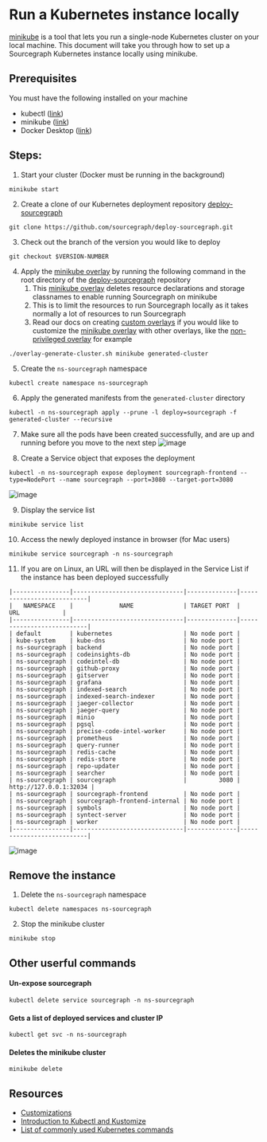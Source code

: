 # Run a Kubernetes instance locally

[minikube](https://minikube.sigs.k8s.io/docs/) is a tool that lets you run a single-node Kubernetes cluster on your local machine. This document will take you through how to set up a Sourcegraph Kubernetes instance locally using minikube.

## Prerequisites

You must have the following installed on your machine

- kubectl ([link](https://kubernetes.io/docs/tasks/tools/))
- minikube ([link](https://minikube.sigs.k8s.io/docs/start))
- Docker Desktop ([link](https://www.docker.com/products/docker-desktop))

## Steps:

1. Start your cluster (Docker must be running in the background)

```
minikube start
```

2. Create a clone of our Kubernetes deployment repository [deploy-sourcegraph](https://github.com/sourcegraph/deploy-sourcegraph)

```
git clone https://github.com/sourcegraph/deploy-sourcegraph.git
```

3. Check out the branch of the version you would like to deploy
```
git checkout $VERSION-NUMBER
```
4. Apply the [minikube overlay](https://github.com/sourcegraph/deploy-sourcegraph/tree/master/overlays/minikube) by running the following command in the root directory of the [deploy-sourcegraph](https://github.com/sourcegraph/deploy-sourcegraph) repository
   1. This [minikube overlay](https://github.com/sourcegraph/deploy-sourcegraph/tree/master/overlays/minikube) deletes resource declarations and storage classnames to enable running Sourcegraph on minikube
   1. This is to limit the resources to run Sourcegraph locally as it takes normally a lot of resources to run Sourcegraph
   1. Read our docs on creating [custom overlays](https://docs.sourcegraph.com/admin/install/kubernetes/configure#custom-overlays) if you would like to customize the [minikube overlay](https://github.com/sourcegraph/deploy-sourcegraph/tree/master/overlays/minikube) with other overlays, like the [non-privileged overlay](https://github.com/sourcegraph/deploy-sourcegraph/tree/master/overlays/non-privileged) for example

```
./overlay-generate-cluster.sh minikube generated-cluster
```

5. Create the `ns-sourcegraph` namespace

```
kubectl create namespace ns-sourcegraph
```

6. Apply the generated manifests from the `generated-cluster` directory

```
kubectl -n ns-sourcegraph apply --prune -l deploy=sourcegraph -f generated-cluster --recursive
```

7. Make sure all the pods have been created successfully, and are up and running before you move to the next step
![image](https://user-images.githubusercontent.com/68532117/141348352-a38dec9e-7166-40d7-a64e-019339732248.png)

8. Create a Service object that exposes the deployment

```
kubectl -n ns-sourcegraph expose deployment sourcegraph-frontend --type=NodePort --name sourcegraph --port=3080 --target-port=3080
```
![image](https://user-images.githubusercontent.com/68532117/141348530-73d532d0-ffbf-4a52-933a-4f6e8c594ed0.png) 

9. Display the service list

```
minikube service list
```

10. Access the newly deployed instance in browser (for Mac users)
```
minikube service sourcegraph -n ns-sourcegraph
```
11. If you are on Linux, an URL will then be displayed in the Service List if the instance has been deployed successfully

```
|----------------|-------------------------------|--------------|---------------------------|
|   NAMESPACE    |             NAME              | TARGET PORT  |            URL            |
|----------------|-------------------------------|--------------|---------------------------|
| default        | kubernetes                    | No node port |
| kube-system    | kube-dns                      | No node port |
| ns-sourcegraph | backend                       | No node port |
| ns-sourcegraph | codeinsights-db               | No node port |
| ns-sourcegraph | codeintel-db                  | No node port |
| ns-sourcegraph | github-proxy                  | No node port |
| ns-sourcegraph | gitserver                     | No node port |
| ns-sourcegraph | grafana                       | No node port |
| ns-sourcegraph | indexed-search                | No node port |
| ns-sourcegraph | indexed-search-indexer        | No node port |
| ns-sourcegraph | jaeger-collector              | No node port |
| ns-sourcegraph | jaeger-query                  | No node port |
| ns-sourcegraph | minio                         | No node port |
| ns-sourcegraph | pgsql                         | No node port |
| ns-sourcegraph | precise-code-intel-worker     | No node port |
| ns-sourcegraph | prometheus                    | No node port |
| ns-sourcegraph | query-runner                  | No node port |
| ns-sourcegraph | redis-cache                   | No node port |
| ns-sourcegraph | redis-store                   | No node port |
| ns-sourcegraph | repo-updater                  | No node port |
| ns-sourcegraph | searcher                      | No node port |
| ns-sourcegraph | sourcegraph                   |         3080 | http://127.0.0.1:32034 |
| ns-sourcegraph | sourcegraph-frontend          | No node port |
| ns-sourcegraph | sourcegraph-frontend-internal | No node port |
| ns-sourcegraph | symbols                       | No node port |
| ns-sourcegraph | syntect-server                | No node port |
| ns-sourcegraph | worker                        | No node port |
|----------------|-------------------------------|--------------|---------------------------|
```
![image](https://user-images.githubusercontent.com/68532117/141357183-905d0dbe-2d40-4dec-98b1-0a1cb13b0cf4.png)


## Remove the instance

1. Delete the `ns-sourcegraph` namespace

```
kubectl delete namespaces ns-sourcegraph
```

2. Stop the minikube cluster

```
minikube stop
```

## Other userful commands

#### Un-expose sourcegraph
```
kubectl delete service sourcegraph -n ns-sourcegraph
```

#### Gets a list of deployed services and cluster IP
```
kubectl get svc -n ns-sourcegraph
```

#### Deletes the minikube cluster
```
minikube delete
```


## Resources

- [Customizations](https://docs.sourcegraph.com/admin/install/kubernetes/configure#customizations)
- [Introduction to Kubectl and Kustomize](https://kubectl.docs.kubernetes.io/guides/introduction/)
- [List of commonly used Kubernetes commands](https://sourcegraph.github.io/support-generator/)
